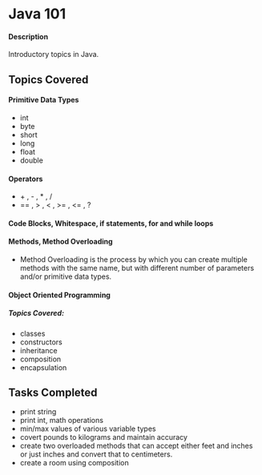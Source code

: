 # Java 101

#### Description
Introductory topics in Java.

## Topics Covered

#### Primitive Data Types
* int
* byte
* short
* long
* float
* double

#### Operators
* \+ , - , * , /
* == , > , < , >= , <= , ?

#### Code Blocks, Whitespace, if statements, for and while loops

#### Methods, Method Overloading
* Method Overloading is the process by which you can create multiple methods with the same name, but with different number of parameters and/or primitive data types.

#### Object Oriented Programming
##### Topics Covered:
* classes
* constructors
* inheritance
* composition
* encapsulation

## Tasks Completed
* print string
* print int, math operations
* min/max values of various variable types
* covert pounds to kilograms and maintain accuracy
* create two overloaded methods that can accept either feet and inches or just inches and convert that to centimeters.
* create a room using composition

